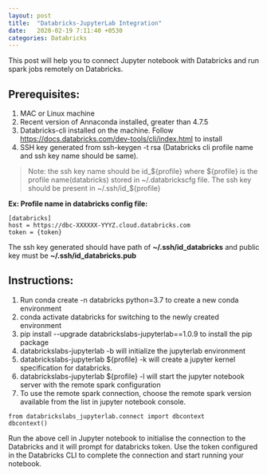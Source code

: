 ```yaml
---
layout: post
title:  "Databricks-JupyterLab Integration"
date:   2020-02-19 7:11:40 +0530
categories: Databricks
---
```


This post will help you to connect Jupyter notebook with Databricks and run spark jobs remotely on Databricks.

## Prerequisites:

1. MAC or Linux machine
2. Recent version of Annaconda installed, greater than 4.7.5
3. Databricks-cli installed on the machine. Follow https://docs.databricks.com/dev-tools/cli/index.html to install
4. SSH key generated from ssh-keygen -t rsa (Databricks cli profile name and ssh key name should be same). 

> Note: the ssh key name should be id_${profile} where ${profile} is the profile name(databricks) stored in ~/.databrickscfg file. The ssh key should be present in ~/.ssh/id_${profile}

**Ex: Profile name in databricks config file:**

```
[databricks]
host = https://dbc-XXXXXX-YYYZ.cloud.databricks.com
token = {token}
```

The ssh key generated should have path of **~/.ssh/id_databricks** and public key must be **~/.ssh/id_databricks.pub**

## Instructions:

1. Run conda create -n databricks python=3.7 to create a new conda environment
2. conda activate databricks for switching to the newly created environment
3. pip install --upgrade databrickslabs-jupyterlab==1.0.9 to install the pip package
4. databrickslabs-jupyterlab -b will initialize the jupyterlab environment
5. databrickslabs-jupyterlab ${profile} -k will create a jupyter kernel specification for databricks. 
6. databrickslabs-jupyterlab ${profile} -l will start the jupyter notebook server with the remote spark configuration
7. To use the remote spark connection, choose the remote spark version available from the list in jupyter notebook console.

```
from databrickslabs_jupyterlab.connect import dbcontext
dbcontext()
```

Run the above cell in Jupyter notebook to initialise the connection to the Databricks and it will prompt for databricks token. Use the token configured in the Databricks CLI to complete the connection and start running your notebook.